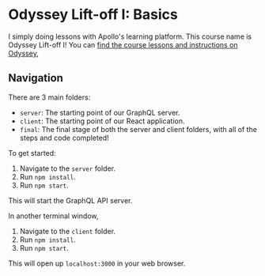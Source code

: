 # Odyssey Lift-off I: Basics

I simply doing lessons with Apollo's learning platform. This course name is Odyssey Lift-off I!
You can [find the course lessons and instructions on Odyssey](https://odyssey.apollographql.com/lift-off-part1), 

## Navigation

There are 3 main folders:

- `server`: The starting point of our GraphQL server.
- `client`: The starting point of our React application.
- `final`: The final stage of both the server and client folders, with all of the steps and code completed!

To get started:

1. Navigate to the `server` folder.
1. Run `npm install`.
1. Run `npm start`.

This will start the GraphQL API server.

In another terminal window,

1. Navigate to the `client` folder.
1. Run `npm install`.
1. Run `npm start`.

This will open up `localhost:3000` in your web browser.
